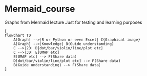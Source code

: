 # Mermaid_course
Graphs from Mermaid lecture
Just for testing and learning purposes

```mermaid
[
flowchart TD
    A[Graph] -->|R or Python or even Excel| C{Graphical image}
    A[Graph] -->|Knowledge| B(Guide understanding)
    C -->|2D| D[dot/bar/violin/line/plot etc]
    C -->|3D| E[UMAP etc]
    E[UMAP etc] --> F(Share data)
    D[dot/bar/violin/line/plot etc] --> F(Share data)
    B(Guide understanding) --> F(Share data)
]
```
